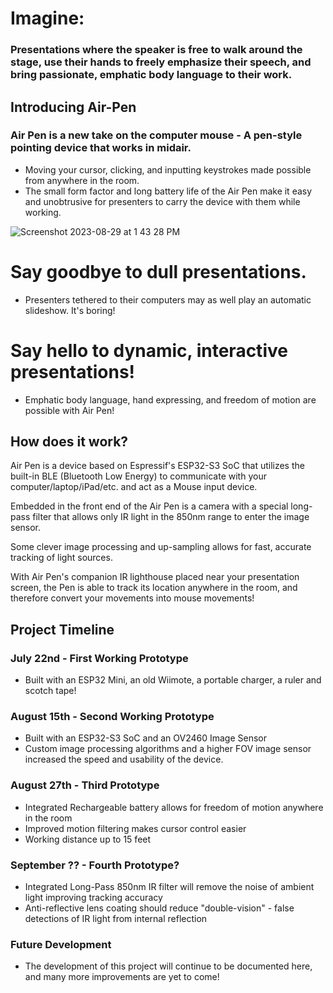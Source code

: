 # Imagine:
### Presentations where the speaker is free to walk around the stage, use their hands to freely emphasize their speech, and bring passionate, emphatic body language to their work.

## Introducing Air-Pen
### Air Pen is a new take on the computer mouse - **A pen-style pointing device that works in midair.**
- Moving your cursor, clicking, and inputting keystrokes made possible from anywhere in the room.  
- The small form factor and long battery life of the Air Pen make it easy and unobtrusive for presenters to carry the device with them while working.
  
![Screenshot 2023-08-29 at 1 43 28 PM](https://github.com/Trevin-Small/Air-Pen/assets/47619990/f2cd6f70-c243-40bf-9244-d1a370475ce8)


# Say goodbye to dull presentations.
- Presenters tethered to their computers may as well play an automatic slideshow. It's boring!

# Say hello to dynamic, interactive presentations!
- Emphatic body language, hand expressing, and freedom of motion are possible with Air Pen!

## How does it work?
Air Pen is a device based on Espressif's ESP32-S3 SoC that utilizes the built-in BLE (Bluetooth Low Energy) to communicate with your computer/laptop/iPad/etc. and act as a Mouse input device.

Embedded in the front end of the Air Pen is a camera with a special long-pass filter that allows only IR light in the 850nm range to enter the image sensor.  

Some clever image processing and up-sampling allows for fast, accurate tracking of light sources.  

With Air Pen's companion IR lighthouse placed near your presentation screen, the Pen is able to track its location anywhere in the room, and therefore convert your movements into mouse movements!

## Project Timeline
### July 22nd - First Working Prototype
- Built with an ESP32 Mini, an old Wiimote, a portable charger, a ruler and scotch tape!

### August 15th - Second Working Prototype
- Built with an ESP32-S3 SoC and an OV2460 Image Sensor
- Custom image processing algorithms and a higher FOV image sensor increased the speed and usability of the device.

### August 27th - Third Prototype
- Integrated Rechargeable battery allows for freedom of motion anywhere in the room
- Improved motion filtering makes cursor control easier
- Working distance up to 15 feet

### September ?? - Fourth Prototype?
- Integrated Long-Pass 850nm IR filter will remove the noise of ambient light improving tracking accuracy
- Anti-reflective lens coating should reduce "double-vision" - false detections of IR light from internal reflection

### Future Development
- The development of this project will continue to be documented here, and many more improvements are yet to come!
